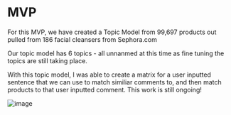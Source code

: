 # MVP

For this MVP, we have created a Topic Model from 99,697 products out pulled from 186 facial cleansers from Sephora.com

Our topic model has 6 topics - all unnanmed at this time as fine tuning the topics are still taking place.

With this topic model, I was able to create a matrix for a user inputted sentence that we can use to match similiar comments to, and then match products to 
that user inputted comment. This work is still ongoing!

![image](https://user-images.githubusercontent.com/43186680/119570915-b1b6ac80-bd7e-11eb-8b3e-8b5ad3088197.png)

